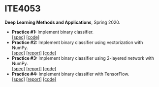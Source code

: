 # ITE4053

**Deep Learning Methods and Applications**, Spring 2020.

- **Practice #1:** Implement binary classifier.  
  [[spec]](practice1/doc/spec.pdf) [[code]](practice1/)
- **Practice #2:** Implement binary classifier using vectorization with NumPy.  
  [[spec]](practice2/doc/spec.pdf) [[report]](practice2/doc/report.pdf) [[code]](practice2/)
- **Practice #3:** Implement binary classifier using 2-layered network with NumPy.  
  [[spec]](practice3/doc/spec.pdf) [[report]](practice3/doc/report.pdf) [[code]](practice3/)
- **Practice #4:** Implement binary classifier with TensorFlow.   
  [[spec]](practice4/doc/spec.pdf) [[report]](practice4/doc/report.pdf) [[code]](practice4/)

